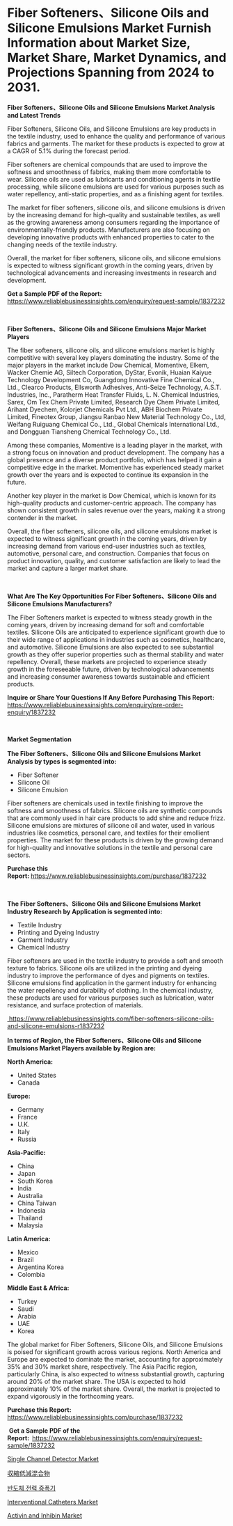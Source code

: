 <p><h1>Fiber Softeners、Silicone Oils and Silicone Emulsions Market Furnish Information about Market Size, Market Share, Market Dynamics, and Projections Spanning from 2024 to 2031.</h1></p><p><strong>Fiber Softeners、Silicone Oils and Silicone Emulsions Market Analysis and Latest Trends</strong></p>
<p><p>Fiber Softeners, Silicone Oils, and Silicone Emulsions are key products in the textile industry, used to enhance the quality and performance of various fabrics and garments. The market for these products is expected to grow at a CAGR of 5.1% during the forecast period.</p><p>Fiber softeners are chemical compounds that are used to improve the softness and smoothness of fabrics, making them more comfortable to wear. Silicone oils are used as lubricants and conditioning agents in textile processing, while silicone emulsions are used for various purposes such as water repellency, anti-static properties, and as a finishing agent for textiles.</p><p>The market for fiber softeners, silicone oils, and silicone emulsions is driven by the increasing demand for high-quality and sustainable textiles, as well as the growing awareness among consumers regarding the importance of environmentally-friendly products. Manufacturers are also focusing on developing innovative products with enhanced properties to cater to the changing needs of the textile industry.</p><p>Overall, the market for fiber softeners, silicone oils, and silicone emulsions is expected to witness significant growth in the coming years, driven by technological advancements and increasing investments in research and development.</p></p>
<p><strong>Get a Sample PDF of the Report:&nbsp;</strong> <a href="https://www.reliablebusinessinsights.com/enquiry/request-sample/1837232">https://www.reliablebusinessinsights.com/enquiry/request-sample/1837232</a></p>
<p>&nbsp;</p>
<p><strong>Fiber Softeners、Silicone Oils and Silicone Emulsions Major Market Players</strong></p>
<p><p>The fiber softeners, silicone oils, and silicone emulsions market is highly competitive with several key players dominating the industry. Some of the major players in the market include Dow Chemical, Momentive, Elkem, Wacker Chemie AG, Siltech Corporation, DyStar, Evonik, Huaian Kaiyue Technology Development Co, Guangdong Innovative Fine Chemical Co., Ltd., Clearco Products, Ellsworth Adhesives, Anti-Seize Technology, A.S.T. Industries, Inc., Paratherm Heat Transfer Fluids, L. N. Chemical Industries, Sarex, Om Tex Chem Private Limited, Research Dye Chem Private Limited, Arihant Dyechem, Kolorjet Chemicals Pvt Ltd., ABH Biochem Private Limited, Fineotex Group, Jiangsu Ranbao New Material Technology Co., Ltd, Weifang Ruiguang Chemical Co., Ltd., Global Chemicals International Ltd., and Dongguan Tiansheng Chemical Technology Co., Ltd.</p><p>Among these companies, Momentive is a leading player in the market, with a strong focus on innovation and product development. The company has a global presence and a diverse product portfolio, which has helped it gain a competitive edge in the market. Momentive has experienced steady market growth over the years and is expected to continue its expansion in the future.</p><p>Another key player in the market is Dow Chemical, which is known for its high-quality products and customer-centric approach. The company has shown consistent growth in sales revenue over the years, making it a strong contender in the market.</p><p>Overall, the fiber softeners, silicone oils, and silicone emulsions market is expected to witness significant growth in the coming years, driven by increasing demand from various end-user industries such as textiles, automotive, personal care, and construction. Companies that focus on product innovation, quality, and customer satisfaction are likely to lead the market and capture a larger market share.</p></p>
<p>&nbsp;</p>
<p><strong>What Are The Key Opportunities For Fiber Softeners、Silicone Oils and Silicone Emulsions Manufacturers?</strong></p>
<p><p>The Fiber Softeners market is expected to witness steady growth in the coming years, driven by increasing demand for soft and comfortable textiles. Silicone Oils are anticipated to experience significant growth due to their wide range of applications in industries such as cosmetics, healthcare, and automotive. Silicone Emulsions are also expected to see substantial growth as they offer superior properties such as thermal stability and water repellency. Overall, these markets are projected to experience steady growth in the foreseeable future, driven by technological advancements and increasing consumer awareness towards sustainable and efficient products.</p></p>
<p><strong>Inquire or Share Your Questions If Any Before Purchasing This Report:</strong> <a href="https://www.reliablebusinessinsights.com/enquiry/pre-order-enquiry/1837232">https://www.reliablebusinessinsights.com/enquiry/pre-order-enquiry/1837232</a></p>
<p>&nbsp;</p>
<p><strong>Market Segmentation</strong></p>
<p><strong>The Fiber Softeners、Silicone Oils and Silicone Emulsions Market Analysis by types is segmented into:</strong></p>
<p><ul><li>Fiber Softener</li><li>Silicone Oil</li><li>Silicone Emulsion</li></ul></p>
<p><p>Fiber softeners are chemicals used in textile finishing to improve the softness and smoothness of fabrics. Silicone oils are synthetic compounds that are commonly used in hair care products to add shine and reduce frizz. Silicone emulsions are mixtures of silicone oil and water, used in various industries like cosmetics, personal care, and textiles for their emollient properties. The market for these products is driven by the growing demand for high-quality and innovative solutions in the textile and personal care sectors.</p></p>
<p><strong>Purchase this Report:&nbsp;</strong><a href="https://www.reliablebusinessinsights.com/purchase/1837232">https://www.reliablebusinessinsights.com/purchase/1837232</a></p>
<p>&nbsp;</p>
<p><strong>The Fiber Softeners、Silicone Oils and Silicone Emulsions Market Industry Research by Application is segmented into:</strong></p>
<p><ul><li>Textile Industry</li><li>Printing and Dyeing Industry</li><li>Garment Industry</li><li>Chemical Industry</li></ul></p>
<p><p>Fiber softeners are used in the textile industry to provide a soft and smooth texture to fabrics. Silicone oils are utilized in the printing and dyeing industry to improve the performance of dyes and pigments on textiles. Silicone emulsions find application in the garment industry for enhancing the water repellency and durability of clothing. In the chemical industry, these products are used for various purposes such as lubrication, water resistance, and surface protection of materials.</p></p>
<p><a href="https://www.reliablebusinessinsights.com/fiber-softeners-silicone-oils-and-silicone-emulsions-r1837232">&nbsp;https://www.reliablebusinessinsights.com/fiber-softeners-silicone-oils-and-silicone-emulsions-r1837232</a></p>
<p><strong>In terms of Region, the Fiber Softeners、Silicone Oils and Silicone Emulsions Market Players available by Region are:</strong></p>
<p>
    <p> <strong> North America: </strong>
        <ul>
            <li>United States</li>
            <li>Canada</li>
        </ul>
        </p> 
    <p> <strong> Europe: </strong>
        <ul>
            <li>Germany</li>
            <li>France</li>
            <li>U.K.</li>
            <li>Italy</li>
            <li>Russia</li>
        </ul>
        </p> 
    <p> <strong> Asia-Pacific: </strong>
        <ul>
            <li>China</li>
            <li>Japan</li>
            <li>South Korea</li>
            <li>India</li>
            <li>Australia</li>
            <li>China Taiwan</li>
            <li>Indonesia</li>
            <li>Thailand</li>
            <li>Malaysia</li>
        </ul>
        </p> 
    <p> <strong> Latin America: </strong>
        <ul>
            <li>Mexico</li>
            <li>Brazil</li>
            <li>Argentina Korea</li>
            <li>Colombia</li>
        </ul>
        </p> 
    <p> <strong> Middle East & Africa: </strong>
        <ul>
            <li>Turkey</li>
            <li>Saudi</li>
            <li>Arabia</li>
            <li>UAE</li>
            <li>Korea</li>
        </ul>
    </p>
    </p>
<p><p>The global market for Fiber Softeners, Silicone Oils, and Silicone Emulsions is poised for significant growth across various regions. North America and Europe are expected to dominate the market, accounting for approximately 35% and 30% market share, respectively. The Asia Pacific region, particularly China, is also expected to witness substantial growth, capturing around 20% of the market share. The USA is expected to hold approximately 10% of the market share. Overall, the market is projected to expand vigorously in the forthcoming years.</p></p>
<p><strong>Purchase this Report: </strong><a href="https://www.reliablebusinessinsights.com/purchase/1837232">https://www.reliablebusinessinsights.com/purchase/1837232</a></p>
<p>&nbsp;<strong>Get a Sample PDF of the Report:&nbsp;&nbsp;</strong><a href="https://www.reliablebusinessinsights.com/enquiry/request-sample/1837232">https://www.reliablebusinessinsights.com/enquiry/request-sample/1837232</a></p>
<p><strong></strong></p>
<p><p><a href="https://www.linkedin.com/pulse/analyzing-single-channel-detector-market-dynamics-growth-drivers-hsk1c">Single Channel Detector Market</a></p><p><a href="https://github.com/NikitaBruen/Market-Research-Report-List-1/blob/main/4633282122242.md">収縮低減混合物</a></p><p><a href="https://github.com/gambitz1998/Market-Research-Report-List-1/blob/main/9047994101217.md">반도체 전력 증폭기</a></p><p><a href="https://github.com/biheemgalvinlouises6hokrh3h/Market-Research-Report-List-3/blob/main/interventional-catheters-market.md">Interventional Catheters Market</a></p><p><a href="https://github.com/guneycigdem35/Market-Research-Report-List-4/blob/main/activin-and-inhibin-market.md">Activin and Inhibin Market</a></p></p>